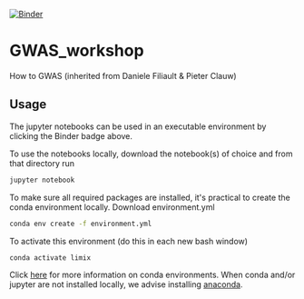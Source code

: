 [![Binder](https://mybinder.org/badge_logo.svg)](https://mybinder.org/v2/gh/heroalone/GWAS_HandsOn_Wien/master)

# GWAS_workshop
How to GWAS (inherited from Daniele Filiault & Pieter Clauw)

## Usage
The jupyter notebooks can be used in an executable environment by clicking the Binder badge above.

To use the notebooks locally, download the notebook(s) of choice and from that directory run

```bash
jupyter notebook
```

To make sure all required packages are installed, it's practical to create the conda environment locally.
Download environment.yml

```bash
conda env create -f environment.yml
```

To activate this environment (do this in each new bash window)

```bash
conda activate limix
```


Click [here](https://docs.conda.io/projects/conda/en/latest/user-guide/tasks/manage-environments.html#sharing-an-environment) for more information on conda environments.
When conda and/or jupyter are not installed locally, we advise installing [anaconda](https://www.anaconda.com/distribution/).
